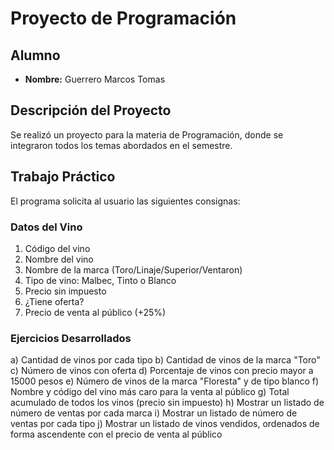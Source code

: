 # Proyecto de Programación

## Alumno

- **Nombre:** Guerrero Marcos Tomas

## Descripción del Proyecto

Se realizó un proyecto para la materia de Programación, donde se integraron todos los temas abordados en el semestre.

## Trabajo Práctico

El programa solicita al usuario las siguientes consignas:

### Datos del Vino

1. Código del vino
2. Nombre del vino
3. Nombre de la marca (Toro/Linaje/Superior/Ventaron)
4. Tipo de vino: Malbec, Tinto o Blanco
5. Precio sin impuesto
6. ¿Tiene oferta?
7. Precio de venta al público (+25%)

### Ejercicios Desarrollados

a) Cantidad de vinos por cada tipo
b) Cantidad de vinos de la marca "Toro"
c) Número de vinos con oferta
d) Porcentaje de vinos con precio mayor a 15000 pesos
e) Número de vinos de la marca "Floresta" y de tipo blanco
f) Nombre y código del vino más caro para la venta al público
g) Total acumulado de todos los vinos (precio sin impuesto)
h) Mostrar un listado de número de ventas por cada marca
i) Mostrar un listado de número de ventas por cada tipo
j) Mostrar un listado de vinos vendidos, ordenados de forma ascendente con el precio de venta al público
